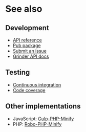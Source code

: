 # See also

## Development
- [API reference](https://api.belin.io/grinder-php-minify)
- [Pub package](https://pub.dev/packages/grinder_php_minify)
- [Submit an issue](https://git.belin.io/cedx/grinder-php-minify/issues)
- [Grinder API docs](https://pub.dev/documentation/grinder)

## Testing
- [Continuous integration](https://github.com/cedx/grinder-php-minify/actions)
- [Code coverage](https://coveralls.io/github/cedx/grinder-php-minify)

## Other implementations
- JavaScript: [Gulp-PHP-Minify](https://docs.belin.io/gulp-php-minify)
- PHP: [Robo-PHP-Minify](https://docs.belin.io/robo-php-minify)
